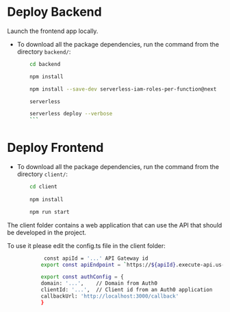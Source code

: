 # Deploy Backend
Launch the frontend app locally.

* To download all the package dependencies, run the command from the directory `backend/`:
    ```bash
        cd backend

        npm install

        npm install --save-dev serverless-iam-roles-per-function@next 

        serverless

        serverless deploy --verbose    
        ```


# Deploy Frontend

* To download all the package dependencies, run the command from the directory `client/`:

    ```bash
        cd client
        
        npm install

        npm run start
    ```
The client folder contains a web application that can use the API that should be developed in the project.

To use it please edit the config.ts file in the client folder:

 ```bash
             const apiId = '...' API Gateway id
            export const apiEndpoint = `https://${apiId}.execute-api.us-east-1.amazonaws.com/dev`

            export const authConfig = {
            domain: '...',    // Domain from Auth0
            clientId: '...',  // Client id from an Auth0 application
            callbackUrl: 'http://localhost:3000/callback'
            }
```
